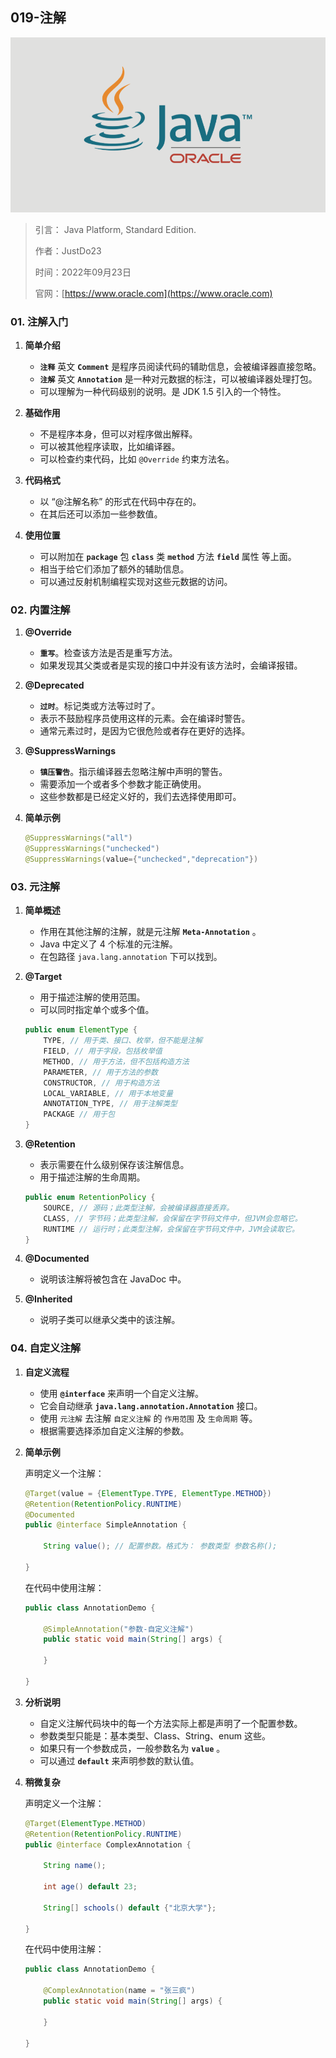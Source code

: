 ## 019-注解

![JavaSE.png](https://raw.githubusercontent.com/JustDo23/SnailMonitor/master/Picture/Cover/JavaSE.png)

> 引言： Java Platform, Standard Edition.
>
> 作者：JustDo23
>
> 时间：2022年09月23日
>
> 官网：[https://www.oracle.com](https://www.oracle.com)

### 01. 注解入门

1. **简单介绍**

   * **`注释`** 英文 **`Comment`** 是程序员阅读代码的辅助信息，会被编译器直接忽略。
   * **`注解`** 英文 **`Annotation`** 是一种对元数据的标注，可以被编译器处理打包。
   * 可以理解为一种代码级别的说明。是 JDK 1.5 引入的一个特性。
   
2. **基础作用**

   * 不是程序本身，但可以对程序做出解释。
   * 可以被其他程序读取，比如编译器。
   * 可以检查约束代码，比如 `@Override` 约束方法名。

3. **代码格式**

   * 以 “@注解名称” 的形式在代码中存在的。
   * 在其后还可以添加一些参数值。

4. **使用位置**

   * 可以附加在 **`package`** 包 **`class`** 类 **`method`** 方法 **`field`** 属性 等上面。
   * 相当于给它们添加了额外的辅助信息。
   * 可以通过反射机制编程实现对这些元数据的访问。

### 02. 内置注解

1. **@Override**

   * **`重写`**。检查该方法是否是重写方法。
   * 如果发现其父类或者是实现的接口中并没有该方法时，会编译报错。

2. **@Deprecated**

   * **`过时`**。标记类或方法等过时了。
   * 表示不鼓励程序员使用这样的元素。会在编译时警告。
   * 通常元素过时，是因为它很危险或者存在更好的选择。

3. **@SuppressWarnings**

   * **`镇压警告`**。指示编译器去忽略注解中声明的警告。
   * 需要添加一个或者多个参数才能正确使用。
   * 这些参数都是已经定义好的，我们去选择使用即可。

4. **简单示例**

   ```java
   @SuppressWarnings("all")
   @SuppressWarnings("unchecked")
   @SuppressWarnings(value={"unchecked","deprecation"})
   ```

### 03. 元注解

1. **简单概述**

   * 作用在其他注解的注解，就是元注解 **`Meta-Annotation`** 。
   * Java 中定义了 4 个标准的元注解。
   * 在包路径 `java.lang.annotation` 下可以找到。

2. **@Target**

   * 用于描述注解的使用范围。
   * 可以同时指定单个或多个值。

   ```java
   public enum ElementType {
       TYPE, // 用于类、接口、枚举，但不能是注解
       FIELD, // 用于字段，包括枚举值
       METHOD, // 用于方法，但不包括构造方法
       PARAMETER, // 用于方法的参数
       CONSTRUCTOR, // 用于构造方法
       LOCAL_VARIABLE, // 用于本地变量
       ANNOTATION_TYPE, // 用于注解类型
       PACKAGE // 用于包
   }
   ```

3. **@Retention**

   * 表示需要在什么级别保存该注解信息。
   * 用于描述注解的生命周期。

   ```java
   public enum RetentionPolicy {
       SOURCE, // 源码；此类型注解，会被编译器直接丢弃。
       CLASS, // 字节码；此类型注解，会保留在字节码文件中，但JVM会忽略它。
       RUNTIME // 运行时；此类型注解，会保留在字节码文件中，JVM会读取它。
   }
   ```

4. **@Documented**

   * 说明该注解将被包含在 JavaDoc 中。

5. **@Inherited**

   * 说明子类可以继承父类中的该注解。

### 04. 自定义注解

1. **自定义流程**

   * 使用 **`@interface`** 来声明一个自定义注解。
   * 它会自动继承 **`java.lang.annotation.Annotation`** 接口。
   * 使用 `元注解` 去注解 `自定义注解` 的 `作用范围` 及 `生命周期` 等。
   * 根据需要选择添加自定义注解的参数。

2. **简单示例**

   声明定义一个注解：

   ```java
   @Target(value = {ElementType.TYPE, ElementType.METHOD})
   @Retention(RetentionPolicy.RUNTIME)
   @Documented
   public @interface SimpleAnnotation {
   
       String value(); // 配置参数。格式为： 参数类型 参数名称();
   
   }
   ```

   在代码中使用注解：

   ```java
   public class AnnotationDemo {
   
       @SimpleAnnotation("参数-自定义注解")
       public static void main(String[] args) {
   
       }
   
   }
   ```

3. **分析说明**

   * 自定义注解代码块中的每一个方法实际上都是声明了一个配置参数。
   * 参数类型只能是：基本类型、Class、String、enum 这些。
   * 如果只有一个参数成员，一般参数名为 **`value`** 。
   * 可以通过 **`default`** 来声明参数的默认值。

4. **稍微复杂**

   声明定义一个注解：

   ```java
   @Target(ElementType.METHOD)
   @Retention(RetentionPolicy.RUNTIME)
   public @interface ComplexAnnotation {
   
       String name();
   
       int age() default 23;
   
       String[] schools() default {"北京大学"};
   
   }
   ```
   
   在代码中使用注解：
   
   ```java
   public class AnnotationDemo {
   
       @ComplexAnnotation(name = "张三疯")
       public static void main(String[] args) {
   
       }
   
   }
   ```

